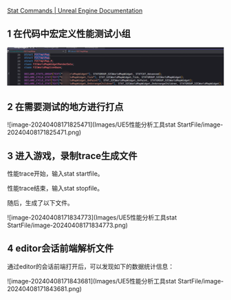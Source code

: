 [Stat Commands | Unreal Engine Documentation](https://docs.unrealengine.com/4.26/en-US/TestingAndOptimization/PerformanceAndProfiling/StatCommands/)

## 1 在代码中宏定义性能测试小组

![image-20240408172252654](Images/UE5性能分析工具StatStartFile/image-20240408172252654.png)

## 2 在需要测试的地方进行打点

![image-20240408171825471](Images/UE5性能分析工具stat StartFile/image-20240408171825471.png)

## 3 进入游戏，录制trace生成文件

性能trace开始，输入stat startfile。

性能trace结束，输入stat stopfile。

随后，生成了以下文件。

![image-20240408171834773](Images/UE5性能分析工具stat StartFile/image-20240408171834773.png)

## 4 editor会话前端解析文件

通过editor的会话前端打开后，可以发现如下的数据统计信息：

![image-20240408171843681](Images/UE5性能分析工具stat StartFile/image-20240408171843681.png)